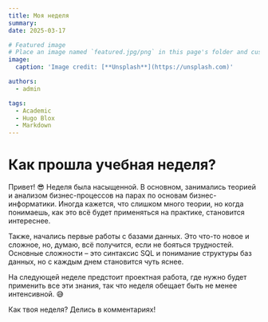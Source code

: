 ```yaml
---
title: Моя неделя
summary: 
date: 2025-03-17

# Featured image
# Place an image named `featured.jpg/png` in this page's folder and customize its options here.
image:
  caption: 'Image credit: [**Unsplash**](https://unsplash.com)'

authors:
  - admin

tags:
  - Academic
  - Hugo Blox
  - Markdown
---
```


# Как прошла учебная неделя?  

Привет! 😎 Неделя была насыщенной. В основном, занимались теорией и анализом бизнес-процессов на парах по основам бизнес-информатики. Иногда кажется, что слишком много теории, но когда понимаешь, как это всё будет применяться на практике, становится интереснее.  

Также, начались первые работы с базами данных. Это что-то новое и сложное, но, думаю, всё получится, если не бояться трудностей. Основные сложности – это синтаксис SQL и понимание структуры баз данных, но с каждым днем становится чуть яснее.  

На следующей неделе предстоит проектная работа, где нужно будет применить все эти знания, так что неделя обещает быть не менее интенсивной. 😅  

Как твоя неделя? Делись в комментариях!  

